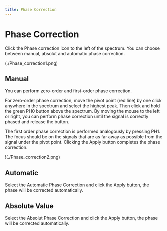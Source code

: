 ```yaml
---
title: Phase Correction
---
```


# Phase Correction

Click the Phase correction icon to the left of the spectrum. You can choose between manual, absolut and automatic phase correction.

(./Phase_correction1.png)

## Manual

You can perform zero-order and first-order phase correction.

For zero-order phase correction, move the pivot point (red line) by one click anywhere in the spectrum and select the highest peak. Then click and hold the green PH0 button above the spectrum. By moving the mouse to the left or right, you can perform phase correction until the signal is correctly phased and release the button.

The first order phase correction is performed analogously by pressing PH1. The focus should be on the signals that are as far away as possible from the signal under the pivot point. Clicking the Apply button completes the phase correction.

!(./Phase_correction2.png)

## Automatic

Select the Automatic Phase Correction and click the Apply button, the phase will be corrected automatically.

## Absolute Value

Select the Absolut Phase Correction and click the Apply button, the phase will be corrected automatically.